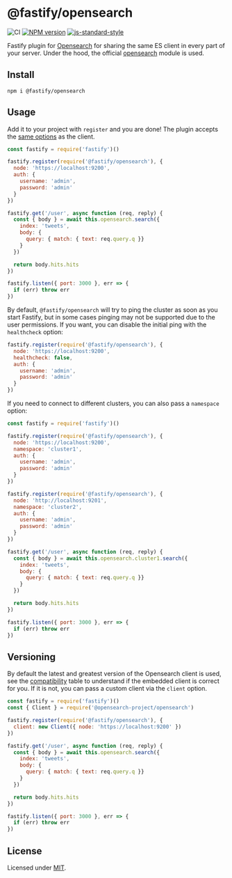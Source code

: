 # @fastify/opensearch

![CI](https://github.com/fastify/fastify-opensearch/workflows/CI/badge.svg)
[![NPM version](https://img.shields.io/npm/v/@fastify/opensearch.svg?style=flat)](https://www.npmjs.com/package/@fastify/opensearch)
[![js-standard-style](https://img.shields.io/badge/code%20style-standard-brightgreen.svg?style=flat)](https://standardjs.com/)

Fastify plugin for [Opensearch](https://opensearch.org/) for sharing the same ES client in every part of your server.
Under the hood, the official [opensearch](https://www.npmjs.com/package/@opensearch-project/opensearch) module is used.


## Install

```
npm i @fastify/opensearch
```

## Usage
Add it to your project with `register` and you are done!
The plugin accepts the [same options](https://github.com/opensearch-project/opensearch-js/blob/main/index.d.ts#L105) as the client.

```js
const fastify = require('fastify')()

fastify.register(require('@fastify/opensearch'), {
  node: 'https://localhost:9200',
  auth: {
    username: 'admin',
    password: 'admin'
  }
})

fastify.get('/user', async function (req, reply) {
  const { body } = await this.opensearch.search({
    index: 'tweets',
    body: {
      query: { match: { text: req.query.q }}
    }
  })

  return body.hits.hits
})

fastify.listen({ port: 3000 }, err => {
  if (err) throw err
})
```

By default, `@fastify/opensearch` will try to ping the cluster as soon as you start Fastify, but in some cases pinging may not be supported due to the user permissions. If you want, you can disable the initial ping with the `healthcheck` option:
```js
fastify.register(require('@fastify/opensearch'), {
  node: 'https://localhost:9200',
  healthcheck: false,
  auth: {
    username: 'admin',
    password: 'admin'
  }
})
```

If you need to connect to different clusters, you can also pass a `namespace` option:
```js
const fastify = require('fastify')()

fastify.register(require('@fastify/opensearch'), {
  node: 'https://localhost:9200',
  namespace: 'cluster1',
  auth: {
    username: 'admin',
    password: 'admin'
  }
})

fastify.register(require('@fastify/opensearch'), {
  node: 'http://localhost:9201',
  namespace: 'cluster2',
  auth: {
    username: 'admin',
    password: 'admin'
  }
})

fastify.get('/user', async function (req, reply) {
  const { body } = await this.opensearch.cluster1.search({
    index: 'tweets',
    body: {
      query: { match: { text: req.query.q }}
    }
  })

  return body.hits.hits
})

fastify.listen({ port: 3000 }, err => {
  if (err) throw err
})
```

## Versioning
By default the latest and greatest version of the Opensearch client is used, see the [compatibility](https://www.opensearch.co/guide/en/opensearch/client/javascript-api/current/introduction.html#_compatibility) table to understand if the embedded client is correct for you.
If it is not, you can pass a custom client via the `client` option.
```js
const fastify = require('fastify')()
const { Client } = require('@opensearch-project/opensearch')

fastify.register(require('@fastify/opensearch'), {
  client: new Client({ node: 'https://localhost:9200' })
})

fastify.get('/user', async function (req, reply) {
  const { body } = await this.opensearch.search({
    index: 'tweets',
    body: {
      query: { match: { text: req.query.q }}
    }
  })

  return body.hits.hits
})

fastify.listen({ port: 3000 }, err => {
  if (err) throw err
})
```

## License

Licensed under [MIT](./LICENSE).
